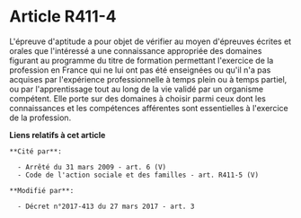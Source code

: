 # Article R411-4

L'épreuve d'aptitude a pour objet de vérifier au moyen d'épreuves écrites et orales que l'intéressé a une connaissance
appropriée des domaines figurant au programme du titre de formation permettant l'exercice de la profession en France qui ne
lui ont pas été enseignées ou qu'il n'a pas acquises par l'expérience professionnelle à temps plein ou à temps partiel, ou
par l'apprentissage tout au long de la vie validé par un organisme compétent. Elle porte sur des domaines à choisir parmi
ceux dont les connaissances et les compétences afférentes sont essentielles à l'exercice de la profession.

**Liens relatifs à cet article**

	**Cité par**:

	  - Arrêté du 31 mars 2009 - art. 6 (V)
	  - Code de l'action sociale et des familles - art. R411-5 (V)

	**Modifié par**:

	  - Décret n°2017-413 du 27 mars 2017 - art. 3
